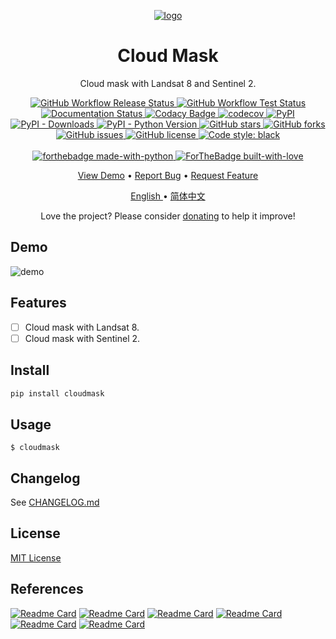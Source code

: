 <p align="center">
    <a href="https://pixelied.com/editor/design/6282f5970515730397249959">
        <img align="center" alt="logo"
            src="https://cdn.jsdelivr.net/gh/XavierJiezou/CloudMask@main/images/favicon_256x256.svg" />
    </a>
<h1 align="center">Cloud Mask</h1>
<p align="center">Cloud mask with Landsat 8 and Sentinel 2.
</p>
</p>
<p align="center">
    <a href="https://github.com/XavierJiezou/CloudMask/actions?query=workflow:Release">
        <img src="https://github.com/XavierJiezou/CloudMask/workflows/Release/badge.svg"
            alt="GitHub Workflow Release Status" />
    </a>
    <a href="https://github.com/XavierJiezou/CloudMask/actions?query=workflow:Test">
	    <img src="https://github.com/XavierJiezou/CloudMask/workflows/Test/badge.svg"
            alt="GitHub Workflow Test Status" />
    </a>
    <a href='https://cloudmask.readthedocs.io/en/latest/?badge=latest'>
        <img src='https://readthedocs.org/projects/cloudmask/badge/?version=latest' alt='Documentation Status' />
    </a>
    <a
        href="https://www.codacy.com/gh/XavierJiezou/CloudMask/dashboard?utm_source=github.com&amp;utm_medium=referral&amp;utm_content=XavierJiezou/CloudMask&amp;utm_campaign=Badge_Grade">
        <img src="https://app.codacy.com/project/badge/Grade/c2f85c8d6b8a4892b40059703f087eab" alt="Codacy Badge">
    </a>
    <a href="https://codecov.io/gh/XavierJiezou/CloudMask">
        <img src="https://codecov.io/gh/XavierJiezou/CloudMask/branch/main/graph/badge.svg?token=QpCLcUGoYx"
            alt="codecov">
    </a>
    <a href="https://pypi.org/project/cloudmask/">
        <img src="https://img.shields.io/pypi/v/CloudMask" alt="PyPI">
    </a>
    <a href="https://pypistats.org/packages/cloudmask">
        <img src="https://img.shields.io/pypi/dm/CloudMask" alt="PyPI - Downloads">
    </a>
    <a href="https://pypi.org/project/cloudmask/">
        <img src="https://img.shields.io/pypi/pyversions/CloudMask" alt="PyPI - Python Version">
    </a>
    <a href="https://github.com/XavierJiezou/CloudMask/stargazers">
        <img src="https://img.shields.io/github/stars/XavierJiezou/CloudMask" alt="GitHub stars">
    </a>
    <a href="https://github.com/XavierJiezou/CloudMask/network">
        <img src="https://img.shields.io/github/forks/XavierJiezou/CloudMask" alt="GitHub forks">
    </a>
    <a href="https://github.com/XavierJiezou/CloudMask/issues">
        <img src="https://img.shields.io/github/issues/XavierJiezou/CloudMask" alt="GitHub issues">
    </a>
    <a href="https://github.com/XavierJiezou/CloudMask/blob/main/LICENSE">
        <img src="https://img.shields.io/github/license/XavierJiezou/CloudMask" alt="GitHub license">
    </a>
    <a href="https://github.com/psf/black">
        <img alt="Code style: black" src="https://img.shields.io/badge/code%20style-black-000000.svg" />
    </a>
    <br />
    <br />
    <a href="https://www.python.org/">
        <img src="http://ForTheBadge.com/images/badges/made-with-python.svg" alt="forthebadge made-with-python">
    </a>
    <a href="https://github.com/XavierJiezou">
        <img src="http://ForTheBadge.com/images/badges/built-with-love.svg" alt="ForTheBadge built-with-love">
    </a>
</p>

<p align="center">
    <a href="#demo">View Demo</a>
    •
    <a href="https://github.com/xavierjiezou/CloudMask/issues/new">Report Bug</a>
    •
    <a href="https://github.com/xavierjiezou/CloudMask/issues/new">Request Feature</a>
</p>
<p align="center">
    <a href="/docs/README.en.md">English </a>
    •
    <a href="/docs/README.cn.md">简体中文</a>
</p>
</p>
<p align="center">Love the project? Please consider <a href="https://paypal.me/xavierjiezou?country.x=C2&locale.x=zh_XC">donating</a> to help it improve!

## Demo

![demo](https://cdn.jsdelivr.net/gh/XavierJiezou/CloudMask@main/images/favicon_256x256.svg)

## Features

- [ ] Cloud mask with Landsat 8.
- [ ] Cloud mask with Sentinel 2.

## Install

```bash
pip install cloudmask
```

## Usage

`$ cloudmask`

## Changelog

See [CHANGELOG.md](CHANGELOG.md)

## License

[MIT License](License)

## References

[![Readme Card](https://github-readme-stats.vercel.app/api/pin/?username=psf&repo=requests)](https://github.com/psf/requests)
[![Readme Card](https://github-readme-stats.vercel.app/api/pin/?username=Textualize&repo=rich)](https://github.com/Textualize/rich)
[![Readme Card](https://github-readme-stats.vercel.app/api/pin/?username=google&repo=python-fire)](https://github.com/google/python-fire)
[![Readme Card](https://github-readme-stats.vercel.app/api/pin/?username=python-poetry&repo=poetry)](https://github.com/python-poetry/poetry)
[![Readme Card](https://github-readme-stats.vercel.app/api/pin/?username=pytest-dev&repo=pytest)](https://github.com/pytest-dev/pytest)
[![Readme Card](https://github-readme-stats.vercel.app/api/pin/?username=psf&repo=black)](https://github.com/psf/black)
